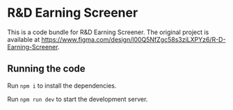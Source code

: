 
  # R&D Earning Screener

  This is a code bundle for R&D Earning Screener. The original project is available at https://www.figma.com/design/l00Q5NfZgc58s3ziLXPYz6/R-D-Earning-Screener.

  ## Running the code

  Run `npm i` to install the dependencies.

  Run `npm run dev` to start the development server.
  